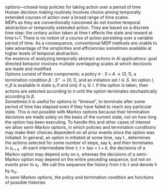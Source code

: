options—closed-loop policies for taking action over a period of time\
Human decision making routinely involves choice among temporally extended courses of action over a broad range of time scales.\
MDPs as they are conventionally conceived do not involve temporal abstraction or temporally extended action. They are based on a discrete time step: the unitary action taken at time t affects the state and reward at time t+1. There is no notion of a course of action persisting over a variable period of time. As a consequence, conventional MDP methods are unable to take advantage of the simplicities and efficiencies sometimes available at higher levels of temporal abstraction.\
the essence of analyzing temporally abstract actions in AI applications: goal directed behavior involves multiple overlapping scales at which decisions are made and modified\
Options consist of three components: a policy $\pi: S\times A \rightarrow [0,1]$, a termination condition $\beta: S^+ \rightarrow [0,1]$, and an initiation set $I \in S$. An option $I, \pi, \beta$ is available in state $s_t$ if and only if $s_t \in I$. If the option is taken, then actions are selected according to $\pi$ until the option terminates stochastically according to $\beta$.\
Sometimes it is useful for options to “timeout”, to terminate after some period of time has elapsed even if they have failed to reach any particular state. This is not possible with Markov options because their termination decisions are made solely on the basis of the current state, not on how long the option has been executing. To handle this and other cases of interest we allow semi-Markov options, in which policies and termination conditions may make their choices dependent on all prior events since the option was initiated. In general, an option is initiated at some time, say t , determines the actions selected for some number of steps, say k, and then terminates in $s_{t+k}$ . At each intermediate time $\tau$; $t\geq tau\less t+k$, the decisions of a Markov option may depend only on s, whereas the decisions of a semi-Markov option may depend on the entire preceding sequence, but not on events prior to $s_t$ . We call this sequence the history from $t$ to $\tau$ and denote it by $h_{t\tau}$.\
In semi-Markov options, the policy and termination condition are functions of possible histories
